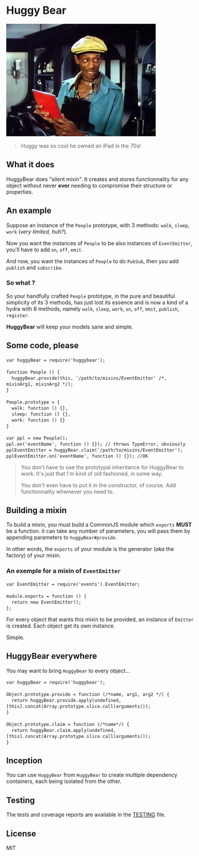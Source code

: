 # Huggy Bear

![](./huggy.jpg)

> Huggy was so cool he owned an iPad in the 70s!

## What it does

HuggyBear does "silent mixin". It creates and stores functionnality for any object without never __ever__ needing to compromise their structure or properties.

## An example

Suppose an instance of the `People` prototype, with 3 methods: `walk`, `sleep`, `work` (_very limited, huh?_).

Now you want the instances of `People` to be also instances of `EventEmitter`, you'll have to add `on`, `off`, `emit`.

And now, you want the instances of `People` to do `PubSub`, then you add `publish` and `subscribe`.

### So what ?

So your handfully crafted `People` prototype, in the pure and beautiful simplicity of its 3 methods, has just lost its essence and is now
a kind of a hydra with 8 methods, namely `walk`, `sleep`, `work`, `on`, `off`, `emit`, `publish`, `register`.

__HuggyBear__ will keep your models sane and simple.

## Some code, please

    var huggyBear = require('huggybear');

    function People () {
      huggyBear.provide(this, '/path/to/mixins/EventEmitter' /*, mixinArg1, mixinArg2 */);
    }

    People.prototype = {
      walk: function () {},
      sleep: function () {},
      work: function () {}
    }

    var ppl = new People();
    ppl.on('eventName', function () {}); // throws TypeError, obviously
    pplEventEmitter = huggyBear.claim('/path/to/mixins/EventEmitter');
    pplEventEmitter.on('eventName', function () {}); //OK

> You don't have to use the prototypal inheritance for HuggyBear to work. It's just that I'm kind of old fashioned, in some way.
>
> You don't even have to put it in the constructor, of course. Add functionnality whwnever you need to.

## Building a mixin

To build a mixin, you must build a CommonJS module which `exports` __MUST__ be a function.
it can take any number of parameters, you will pass them by appending parameters to `huggyBear#provide`.

In other words, the `exports` of your module is the generator (_aka_ the factory) of your mixin.

### An exemple for a mixin of `EventEmitter`

    var EventEmitter = require('events').EventEmitter;

    module.exports = function () {
      return new EventEmitter();
    };

For every object that wants this mixin to be provided, an instance of `Emitter` is created.
Each object get its own instance.

Simple.

## HuggyBear everywhere

You may want to bring `HuggyBear` to every object...

    var huggyBear = require('huggybear');

    Object.prototype.provide = function (/*name, arg1, arg2 */) {
      return huggyBear.provide.apply(undefined, [this].concat(Array.prototype.slice.call(arguments)));
    }

    Object.prototype.claim = function (/*name*/) {
      return huggyBear.claim.apply(undefined, [this].concat(Array.prototype.slice.call(arguments)));
    }

## Inception

You can use `HuggyBear` from `HuggyBear` to create multiple dependency containers, each being isolated from the other.

## Testing

The tests and coverage reports are available in the [TESTING](./TESTING) file.

## License

MIT
